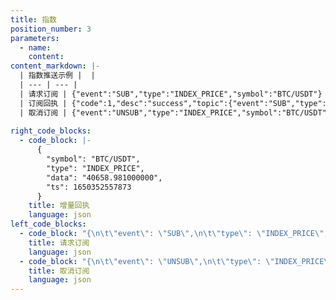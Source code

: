 ```yaml
---
title: 指数
position_number: 3
parameters:
  - name:
    content:
content_markdown: |-
  | 指数推送示例 |  |
  | --- | --- |
  | 请求订阅 | {"event":"SUB","type":"INDEX_PRICE","symbol":"BTC/USDT"} |
  | 订阅回执 | {"code":1,"desc":"success","topic":{"event":"SUB","type":"INDEX_PRICE_ALL","symbols":"BTC/USDT,ETH/USDT"}} |
  | 取消订阅 | {"event":"UNSUB","type":"INDEX_PRICE","symbol":"BTC/USDT"} |
 
right_code_blocks:
  - code_block: |-
      {
        "symbol": "BTC/USDT",
        "type": "INDEX_PRICE",
        "data": "40658.981000000",
        "ts": 1650352557873
      }
    title: 增量回执
    language: json
left_code_blocks:
  - code_block: "{\n\t\"event\": \"SUB\",\n\t\"type\": \"INDEX_PRICE\",\n\t\"symbol\": \"BTC/USDT\"\n}"
    title: 请求订阅
    language: json
  - code_block: "{\n\t\"event\": \"UNSUB\",\n\t\"type\": \"INDEX_PRICE\",\n\t\"symbol\": \"BTC/USDT\"\n}"
    title: 取消订阅
    language: json
---
```

